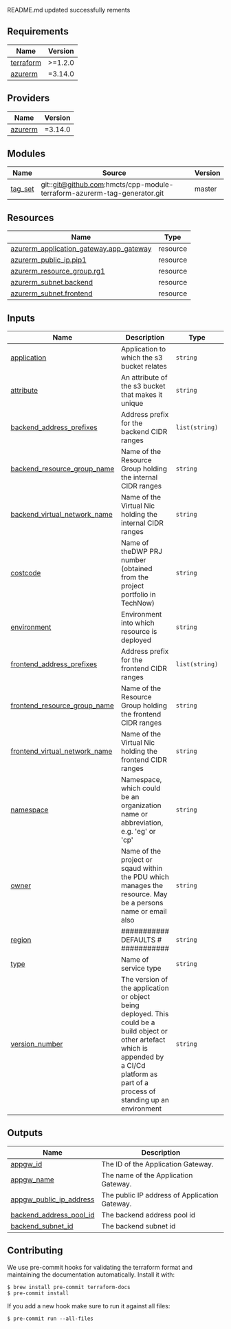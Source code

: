 README.md updated successfully
rements

<!-- BEGIN_TF_DOCS -->
## Requirements

| Name | Version |
|------|---------|
| <a name="requirement_terraform"></a> [terraform](#requirement\_terraform) | >=1.2.0 |
| <a name="requirement_azurerm"></a> [azurerm](#requirement\_azurerm) | =3.14.0 |

## Providers

| Name | Version |
|------|---------|
| <a name="provider_azurerm"></a> [azurerm](#provider\_azurerm) | =3.14.0 |

## Modules

| Name | Source | Version |
|------|--------|---------|
| <a name="module_tag_set"></a> [tag\_set](#module\_tag\_set) | git::git@github.com:hmcts/cpp-module-terraform-azurerm-tag-generator.git | master |

## Resources

| Name | Type |
|------|------|
| [azurerm_application_gateway.app_gateway](https://registry.terraform.io/providers/hashicorp/azurerm/3.14.0/docs/resources/application_gateway) | resource |
| [azurerm_public_ip.pip1](https://registry.terraform.io/providers/hashicorp/azurerm/3.14.0/docs/resources/public_ip) | resource |
| [azurerm_resource_group.rg1](https://registry.terraform.io/providers/hashicorp/azurerm/3.14.0/docs/resources/resource_group) | resource |
| [azurerm_subnet.backend](https://registry.terraform.io/providers/hashicorp/azurerm/3.14.0/docs/resources/subnet) | resource |
| [azurerm_subnet.frontend](https://registry.terraform.io/providers/hashicorp/azurerm/3.14.0/docs/resources/subnet) | resource |

## Inputs

| Name | Description | Type | Default | Required |
|------|-------------|------|---------|:--------:|
| <a name="input_application"></a> [application](#input\_application) | Application to which the s3 bucket relates | `string` | `""` | no |
| <a name="input_attribute"></a> [attribute](#input\_attribute) | An attribute of the s3 bucket that makes it unique | `string` | `""` | no |
| <a name="input_backend_address_prefixes"></a> [backend\_address\_prefixes](#input\_backend\_address\_prefixes) | Address prefix for the backend CIDR ranges | `list(string)` | `[]` | no |
| <a name="input_backend_resource_group_name"></a> [backend\_resource\_group\_name](#input\_backend\_resource\_group\_name) | Name of the Resource Group holding the internal CIDR ranges | `string` | `""` | no |
| <a name="input_backend_virtual_network_name"></a> [backend\_virtual\_network\_name](#input\_backend\_virtual\_network\_name) | Name of the Virtual Nic holding the internal CIDR ranges | `string` | `""` | no |
| <a name="input_costcode"></a> [costcode](#input\_costcode) | Name of theDWP PRJ number (obtained from the project portfolio in TechNow) | `string` | `""` | no |
| <a name="input_environment"></a> [environment](#input\_environment) | Environment into which resource is deployed | `string` | `""` | no |
| <a name="input_frontend_address_prefixes"></a> [frontend\_address\_prefixes](#input\_frontend\_address\_prefixes) | Address prefix for the frontend CIDR ranges | `list(string)` | `[]` | no |
| <a name="input_frontend_resource_group_name"></a> [frontend\_resource\_group\_name](#input\_frontend\_resource\_group\_name) | Name of the Resource Group holding the frontend CIDR ranges | `string` | `""` | no |
| <a name="input_frontend_virtual_network_name"></a> [frontend\_virtual\_network\_name](#input\_frontend\_virtual\_network\_name) | Name of the Virtual Nic holding the frontend CIDR ranges | `string` | `""` | no |
| <a name="input_namespace"></a> [namespace](#input\_namespace) | Namespace, which could be an organization name or abbreviation, e.g. 'eg' or 'cp' | `string` | `""` | no |
| <a name="input_owner"></a> [owner](#input\_owner) | Name of the project or sqaud within the PDU which manages the resource. May be a persons name or email also | `string` | `""` | no |
| <a name="input_region"></a> [region](#input\_region) | ########### DEFAULTS # ########### | `string` | `"uksouth"` | no |
| <a name="input_type"></a> [type](#input\_type) | Name of service type | `string` | `""` | no |
| <a name="input_version_number"></a> [version\_number](#input\_version\_number) | The version of the application or object being deployed. This could be a build object or other artefact which is appended by a CI/Cd platform as part of a process of standing up an environment | `string` | `""` | no |

## Outputs

| Name | Description |
|------|-------------|
| <a name="output_appgw_id"></a> [appgw\_id](#output\_appgw\_id) | The ID of the Application Gateway. |
| <a name="output_appgw_name"></a> [appgw\_name](#output\_appgw\_name) | The name of the Application Gateway. |
| <a name="output_appgw_public_ip_address"></a> [appgw\_public\_ip\_address](#output\_appgw\_public\_ip\_address) | The public IP address of Application Gateway. |
| <a name="output_backend_address_pool_id"></a> [backend\_address\_pool\_id](#output\_backend\_address\_pool\_id) | The backend address pool id |
| <a name="output_backend_subnet_id"></a> [backend\_subnet\_id](#output\_backend\_subnet\_id) | The backend subnet id |
<!-- END_TF_DOCS -->
## Contributing

We use pre-commit hooks for validating the terraform format and maintaining the documentation automatically.
Install it with:

```shell
$ brew install pre-commit terraform-docs
$ pre-commit install
```

If you add a new hook make sure to run it against all files:
```shell
$ pre-commit run --all-files
```
